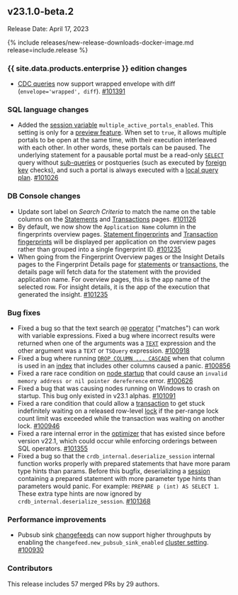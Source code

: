 ## v23.1.0-beta.2

Release Date: April 17, 2023

{% include releases/new-release-downloads-docker-image.md release=include.release %}

<h3 id="v23-1-0-beta-2-{{-site.data.products.enterprise-}}-edition-changes">{{ site.data.products.enterprise }} edition changes</h3>

- [CDC queries](https://www.cockroachlabs.com/docs/v23.1/create-changefeed) now support wrapped envelope with diff (`envelope='wrapped', diff`). [#101391][#101391]

<h3 id="v23-1-0-beta-2-sql-language-changes">SQL language changes</h3>

- Added the [session variable](https://www.cockroachlabs.com/docs/v23.1/set-vars#supported-variables) `multiple_active_portals_enabled`. This setting is only for a [preview feature](https://www.cockroachlabs.com/docs/v23.1/cockroachdb-feature-availability). When set to `true`, it allows multiple portals to be open at the same time, with their execution interleaved with each other. In other words, these portals can be paused. The underlying statement for a pausable portal must be a read-only [`SELECT`](https://www.cockroachlabs.com/docs/v23.1/selection-queries) query without [sub-queries](https://www.cockroachlabs.com/docs/v23.1/subqueries) or postqueries (such as executed by [foreign key](https://www.cockroachlabs.com/docs/v23.1/foreign-key) checks), and such a portal is always executed with a [local query plan](https://www.cockroachlabs.com/docs/v23.1/architecture/sql-layer#distsql). [#101026][#101026]

<h3 id="v23-1-0-beta-2-db-console-changes">DB Console changes</h3>

- Update sort label on *Search Criteria* to match the name on the table columns on the [Statements](https://www.cockroachlabs.com/docs/v23.1/ui-statements-page) and [Transactions](https://www.cockroachlabs.com/docs/v23.1/ui-transactions-page) pages. [#101126][#101126]
- By default, we now show the `Application Name` column in the fingerprints overview pages. [Statement fingerprints](https://www.cockroachlabs.com/docs/v23.1/ui-statements-page#statement-fingerprints-view) and [Transaction fingerprints](https://www.cockroachlabs.com/docs/v23.1/ui-transactions-page#transaction-fingerprints-view) will be displayed per application on the overview pages rather than grouped into a single fingerprint ID. [#101235][#101235]
- When going from the Fingerprint Overview pages or the Insight Details pages to the Fingerprint Details page for [statements](https://www.cockroachlabs.com/docs/v23.1/ui-statements-page#statement-fingerprints-view) or [transactions](https://www.cockroachlabs.com/docs/v23.1/ui-transactions-page#transaction-fingerprints-view), the details page will fetch data for the statement with the provided application name. For overview pages, this is the app name of the selected row. For insight details, it is the app of the execution that generated the insight. [#101235][#101235]

<h3 id="v23-1-0-beta-2-bug-fixes">Bug fixes</h3>

- Fixed a bug so that the text search `@@` [operator](https://www.cockroachlabs.com/docs/v23.1/functions-and-operators) ("matches") can work with variable expressions. Fixed a bug where incorrect results were returned when one of the arguments was a [`TEXT`](https://www.cockroachlabs.com/docs/v23.1/string) expression and the other argument was a `TEXT` or `TSQuery` expression. [#100918][#100918]
- Fixed a bug where running [`DROP COLUMN ... CASCADE`](https://www.cockroachlabs.com/docs/v23.1/alter-table#drop-column) when that column is used in an [index](https://www.cockroachlabs.com/docs/v23.1/indexes) that includes other columns caused a panic. [#100856][#100856]
- Fixed a rare race condition on [node startup](https://www.cockroachlabs.com/docs/v23.1/cockroach-start) that could cause an `invalid memory address or nil pointer dereference` error. [#100626][#100626]
- Fixed a bug that was causing nodes running on Windows to crash on startup. This bug only existed in v23.1 alphas. [#101091][#101091]
- Fixed a rare condition that could allow a [transaction](https://www.cockroachlabs.com/docs/v23.1/transactions) to get stuck indefinitely waiting on a released row-level [lock](https://www.cockroachlabs.com/docs/v23.1/architecture/transaction-layer#concurrency-control) if the per-range lock count limit was exceeded while the transaction was waiting on another lock. [#100946][#100946]
- Fixed a rare internal error in the [optimizer](https://www.cockroachlabs.com/docs/v23.1/cost-based-optimizer) that has existed since before version v22.1, which could occur while enforcing orderings between SQL operators. [#101355][#101355]
- Fixed a bug so that the `crdb_internal.deserialize_session` internal function works properly with prepared statements that have more param type hints than params. Before this bugfix, deserializing a [session](https://www.cockroachlabs.com/docs/v23.1/show-sessions) containing a prepared statement with more parameter type hints than parameters would panic. For example: `PREPARE p (int) AS SELECT 1`. These extra type hints are now ignored by `crdb_internal.deserialize_session`. [#101368][#101368]

<h3 id="v23-1-0-beta-2-performance-improvements">Performance improvements</h3>

- Pubsub sink [changefeeds](https://www.cockroachlabs.com/docs/v23.1/create-changefeed) can now support higher throughputs by enabling the `changefeed.new_pubsub_sink_enabled` [cluster setting](https://www.cockroachlabs.com/docs/v23.1/cluster-settings). [#100930][#100930]

<div class="release-note-contributors" markdown="1">

<h3 id="v23-1-0-beta-2-contributors">Contributors</h3>

This release includes 57 merged PRs by 29 authors.

</div>

[#100626]: https://github.com/cockroachdb/cockroach/pull/100626
[#100856]: https://github.com/cockroachdb/cockroach/pull/100856
[#100918]: https://github.com/cockroachdb/cockroach/pull/100918
[#100930]: https://github.com/cockroachdb/cockroach/pull/100930
[#100946]: https://github.com/cockroachdb/cockroach/pull/100946
[#101026]: https://github.com/cockroachdb/cockroach/pull/101026
[#101091]: https://github.com/cockroachdb/cockroach/pull/101091
[#101126]: https://github.com/cockroachdb/cockroach/pull/101126
[#101235]: https://github.com/cockroachdb/cockroach/pull/101235
[#101355]: https://github.com/cockroachdb/cockroach/pull/101355
[#101368]: https://github.com/cockroachdb/cockroach/pull/101368
[#101391]: https://github.com/cockroachdb/cockroach/pull/101391
